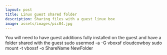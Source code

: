 ```yaml
---
layout: post
title: Linux guest shared folder 
description: Sharing files with a guest linux box
image: assets/images/pic04.jpg
---
```


You will need to have guest additions fully installed on the guest and have a folder shared with the guest 
sudo usermod -a -G vboxsf cloudcowboy
sudo mount -t vboxsf -o ShareName NewFolder
